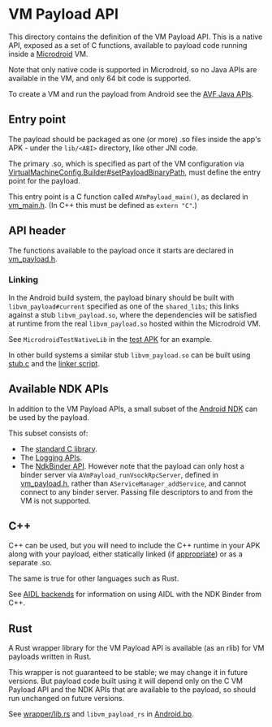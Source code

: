 # VM Payload API

This directory contains the definition of the VM Payload API. This is a native
API, exposed as a set of C functions, available to payload code running inside a
[Microdroid](https://android.googlesource.com/platform/packages/modules/Virtualization/+/refs/heads/main/build/microdroid/README.md)
VM.

Note that only native code is supported in Microdroid, so no Java APIs are
available in the VM, and only 64 bit code is supported.

To create a VM and run the payload from Android see the [AVF Java
APIs](../libs/framework-virtualization/README.md).

## Entry point

The payload should be packaged as one (or more) .so files inside the app's APK -
under the `lib/<ABI>` directory, like other JNI code.

The primary .so, which is specified as part of the VM configuration via
[VirtualMachineConfig.Builder#setPayloadBinaryPath](https://android.googlesource.com/platform/packages/modules/Virtualization/+/refs/heads/main/libs/framework-virtualization/src/android/system/virtualmachine/VirtualMachineConfig.java),
must define the entry point for the payload.

This entry point is a C function called `AVmPayload_main()`, as declared in
[vm_main.h](include/vm_main.h). (In C++ this must be defined as `extern "C"`.)

## API header

The functions available to the payload once it starts are declared in
[vm_payload.h](include/vm_payload.h).

### Linking

In the Android build system, the payload binary should be built with
`libvm_payload#current` specified as one of the `shared_libs`; this links
against a stub `libvm_payload.so`, where the dependencies will be satisfied at
runtime from the real `libvm_payload.so` hosted within the Microdroid VM.

See `MicrodroidTestNativeLib` in the [test
APK](https://android.googlesource.com/platform/packages/modules/Virtualization/+/refs/heads/main/tests/testapk/Android.bp)
for an example.

In other build systems a similar stub `libvm_payload.so` can be built using
[stub.c](stub/stub.c) and the [linker script](libvm_payload.map.txt).

## Available NDK APIs

In addition to the VM Payload APIs, a small subset of the [Android
NDK](https://developer.android.com/ndk) can be used by the payload.

This subset consists of:
- The [standard C library](https://developer.android.com/ndk/guides/stable_apis#c_library).
- The [Logging APIs](https://developer.android.com/ndk/guides/stable_apis#logging).
- The [NdkBinder
  API](https://developer.android.com/ndk/reference/group/ndk-binder). However
  note that the payload can only host a binder server via
  `AVmPayload_runVsockRpcServer`, defined in
  [vm_payload.h](include/vm_payload.h), rather than
  `AServiceManager_addService`, and cannot connect to any binder server. Passing
  file descriptors to and from the VM is not supported.

## C++

C++ can be used, but you will need to include the C++ runtime in your APK along
with your payload, either statically linked (if
[appropriate](https://developer.android.com/ndk/guides/cpp-support#sr)) or as a
separate .so.

The same is true for other languages such as Rust.

See [AIDL
backends](https://source.android.com/docs/core/architecture/aidl/aidl-backends)
for information on using AIDL with the NDK Binder from C++.

## Rust

A Rust wrapper library for the VM Payload API is available (as an rlib) for VM
payloads written in Rust.

This wrapper is not guaranteed to be stable; we may change it in future
versions. But payload code built using it will depend only on the C VM Payload
API and the NDK APIs that are available to the payload, so should run unchanged
on future versions.

See [wrapper/lib.rs](wrapper/lib.rs) and `libvm_payload_rs` in
[Android.bp](Android.bp).
